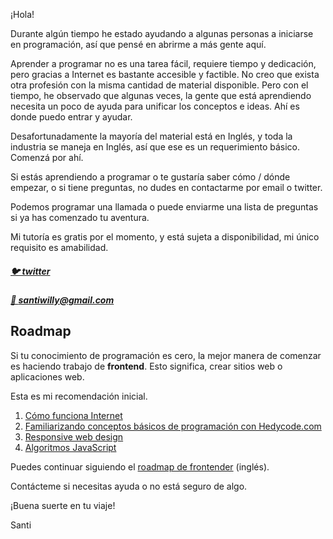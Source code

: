 <!--
.. title: Mentoring
.. slug: mentoring
.. date: 2021-04-06 19:56:17 UTC
.. tags:
.. category:
.. link:
.. description:
.. type: text
-->

¡Hola!

Durante algún tiempo he estado ayudando a algunas personas a iniciarse en
programación, así que pensé en abrirme a más gente aquí.

Aprender a programar no es una tarea fácil, requiere tiempo y dedicación, pero gracias a
Internet es bastante accesible y factible. No creo que exista otra profesión
con la misma cantidad de material disponible.
Pero con el tiempo, he observado que algunas veces, la gente que está aprendiendo
necesita un poco de ayuda para unificar los conceptos e ideas. Ahí es donde puedo entrar y ayudar.

Desafortunadamente la mayoría del material está en Inglés, y toda la industria
se maneja en Inglés, así que ese es un requerimiento básico. Comenzá por ahí.

Si estás aprendiendo a programar o te gustaría saber cómo / dónde empezar,
o si tiene preguntas, no dudes en contactarme por email o twitter.

Podemos programar una llamada o puede enviarme una lista de preguntas si ya has comenzado tu aventura.

Mi tutoría es gratis por el momento, y está sujeta a disponibilidad, mi único requisito es amabilidad.

##### [🐦 twitter][twitter]

##### [📨 santiwilly@gmail.com][santiwilly]

## Roadmap

Si tu conocimiento de programación es cero, la mejor manera de comenzar es
haciendo trabajo de **frontend**. Esto significa, crear sitios web o aplicaciones web.

Esta es mi recomendación inicial.

1. [Cómo funciona Internet][internet_works]
2. [Familiarizando conceptos básicos de programación con Hedycode.com][hedy]
3. [Responsive web design][web_design]
4. [Algoritmos JavaScript][javascript]

Puedes continuar siguiendo el [roadmap de frontender][frontend_roadmap] (inglés).

Contácteme si necesitas ayuda o no está seguro de algo.

¡Buena suerte en tu viaje!

Santi

[twitter]: https://twitter.com/santiwilly
[santiwilly]: mailto:santiwilly@gmail.com
[internet_works]: https://tutorial.djangogirls.org/es/how_the_internet_works/
[hedy]: https://www.hedycode.com/start?lang=es
[web_design]: https://www.freecodecamp.org/espanol/learn/responsive-web-design/
[javascript]: https://www.freecodecamp.org/espanol/learn/javascript-algorithms-and-data-structures/
[frontend_roadmap]: https://roadmap.sh/frontend